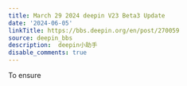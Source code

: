 ```yaml
---
title: March 29 2024 deepin V23 Beta3 Update
date: '2024-06-05'
linkTitle: https://bbs.deepin.org/en/post/270059
source: deepin_bbs
description:  deepin小助手 
disable_comments: true
---
```

To ensure 
